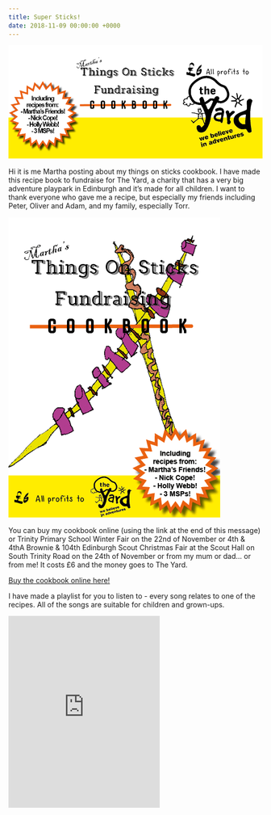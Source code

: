 ```yaml
---
title: Super Sticks!
date: 2018-11-09 00:00:00 +0000
---
```

<img src="/uploads/cookbook-header.png" alt="" />

Hi it is me Martha posting about my things on sticks cookbook. I have made this recipe book to fundraise for The Yard, a charity that has a very big adventure playpark in Edinburgh and it’s made for all children. I want to thank everyone who gave me a recipe, but especially my friends including Peter, Oliver and Adam, and my family, especially Torr. 

<img src="/uploads/cookbook.gif" alt="" />


You can buy my cookbook online (using the link at the end of this message) or Trinity Primary School Winter Fair on the 22nd of November or 4th & 4thA Brownie & 104th Edinburgh Scout Christmas Fair at the Scout Hall on South Trinity Road on the 24th of November or from my mum or dad… or from me! It costs £6 and the money goes to The Yard. 

<a href="https://thingsonstickscookbook.bigcartel.com/">Buy the cookbook online here!</a>

I have made a playlist for you to listen to - every song relates to one of the recipes. All of the songs are suitable for children and grown-ups. 

<iframe src="https://open.spotify.com/embed/user/miniellis_/playlist/71ipmKTnXRoSKbD6a2rdtY" width="300" height="380" frameborder="0" allowtransparency="true" allow="encrypted-media"></iframe>
